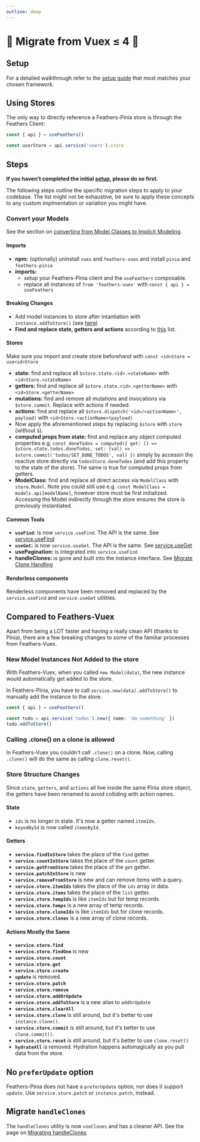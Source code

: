 ```yaml
---
outline: deep
---
```


<script setup>
import Badge from '../components/Badge.vue'
import pkg from '../../package.json'
import BlockQuote from '../components/BlockQuote.vue'
</script>

<div style="position: fixed; z-index: 1000; top: 2px; right: 2px;">
  <Badge :label="`v${pkg.version}`" />
</div>

# 🚧 Migrate from Vuex ≤ 4 🚧

## Setup

For a detailed walkthrough refer to the [setup guide](/guide/setup) that most matches your chosen framework.

## Using Stores

The only way to directly reference a Feathers-Pinia store is through the Feathers Client:

```ts
const { api } = useFeathers()

const userStore = api.service('users').store
```

## Steps

**If you haven't completed the initial [setup](./setup), please do so first.**

The following steps outline the specific migration steps to apply to your codebase. The list might not be exhaustive, be sure to apply these concepts to any custom implmentation or variation you might have.

### Convert your Models

See the section on [converting from Model Classes to Implicit Modeling](/guide/migrate-models).

#### Imports

- **npm:** (optionally) uninstall `vuex` and `feathers-vuex` and install `pinia` and `feathers-pinia`
- **imports:**
  - setup your Feathers-Pinia client and the `useFeathers` composable.
  - replace all instances of `from 'feathers-vuex'` with `const { api } = useFeathers`

#### Breaking Changes

- Add model instances to store after intantiation with `instance.addToStore()` (see [here](./index#new-model-instances-not-added-to-the-store))
- **Find and replace state, getters and actions** according to [this](./index#store-structure-changes) list.

#### Stores

Make sure you import and create store beforehand with `const <id>Store = use<id>Store`

- **state:** find and replace all `$store.state.<id>.<stateName>` with `<id>Store.<stateName>`
- **getters:** find and replace all `$store.state.<id>.<getterName>` with `<id>Store.<getterName>`
- **mutations:** find and remove all mutations and invocations via `$store.commit`. Replace with actions if needed.
- **actions:** find and replace all `$store.dispatch('<id>/<actionName>', payload)` with `<id>Store.<actionName>(payload)`
- Now apply the aforementioned steps by replacing `$store` with `store` (without `$`).
- **computed props from state:** find and replace any object computed properties e.g. `const doneTodos = computed({ get: () => $store.state.todos.doneTodos, set: (val) => $store.commit('todos/SET_DONE_TODOS', val) })` simply by accessin the reactive store directly via `todosStore.doneTodos` (and add this property to the state of the store). The same is true for computed props from getters.
- **ModelClass:** find and replace all direct access via `ModelClass` with `store.Model`. Note you could still use e.g. `const ModelClass = models.api[modelName]`, however store must be first initialized. Accessing the Model indirectly through the store ensures the store is previously instantiated.

#### Common Tools

- **`useFind`:** is now `service.useFind`. The API is the same. See [service.useFind](./services#useFind)
- **`useGet`:** is now `service.useGet`. The API is the same. See [service.useGet](/guide/services#useGet)
- **usePagination:** is integrated into `service.useFind`
- **handleClones:** is gone and built into the instance interface. See [Migrate Clone Handling](/guide/migrate-handle-clones)

#### Renderless components

Renderless components have been removed and replaced by the `service.useFind` and `service.useGet` utilities.

## Compared to Feathers-Vuex

Apart from being a LOT faster and having a really clean API (thanks to Pinia), there are a few breaking changes to some
of the familiar processes from Feathers-Vuex.

### New Model Instances Not Added to the store

With Feathers-Vuex, when you called `new Model(data)`, the new instance would automatically get added to the store.

In Feathers-Pinia, you have to call `service.new(data).addToStore()` to manually add the instance to the store.

```ts
const { api } = useFeathers()

const todo = api.service('todos').new({ name: 'do something' })
todo.addToStore()
```

### Calling .clone() on a clone is allowed

In Feathers-Vuex you couldn't call `.clone()` on a clone. Now, calling `.clone()` will do the same as calling
`clone.reset()`.

### Store Structure Changes

Since `state`, `getters`, and `actions` all live inside the same Pinia store object, the getters have been renamed to
avoid colliding with action names.

#### State

- `ids` is no longer in state. It's now a getter named `itemIds`.
- `keyedById` is now called `itemsById`.

#### Getters

- **`service.findInStore`** takes the place of the `find` getter.
- **`service.countInStore`** takes the place of the `count` getter.
- **`service.getFromStore`** takes the place of the `get` getter.
- **`service.patchInStore`** is new
- **`service.removeFromStore`** is new and can remove items with a query.
- **`service.store.itemIds`** takes the place of the `ids` array in data.
- **`service.store.items`** takes the place of the `list` getter.
- **`service.store.tempIds`** is like `itemIds` but for temp records.
- **`service.store.temps`** is a new array of temp records.
- **`service.store.cloneIds`** is like `itemIds` but for clone records.
- **`service.store.clones`** is a new array of clone records.

#### Actions Mostly the Same

- **`service.store.find`**
- **`service.store.findOne`** is new
- **`service.store.count`**
- **`service.store.get`**
- **`service.store.create`**
- **`update`** is removed.
- **`service.store.patch`**
- **`service.store.remove`**
- **`service.store.addOrUpdate`**
- **`service.store.addToStore`** is a new alias to `addOrUpdate`
- **`service.store.clearAll`**
- **`service.store.clone`** is still around, but it's better to use `instance.clone()`.
- **`service.store.commit`** is still around, but it's better to use `clone.commit()`.
- **`service.store.reset`** is still around, but it's better to use `clone.reset()`
- **`hydrateAll`** is removed. Hydration happens automagically as you pull data from the store.

## No `preferUpdate` option

Feathers-Pinia does not have a `preferUpdate` option, nor does it support `update`.  Use `service.store.patch` or
`instance.patch`, instead.

## Migrate `handleClones`

The `handleClones` utility is now `useClones` and has a cleaner API. See the page on [Migrating handleClones](/guide/migrate-handle-clones)
